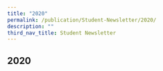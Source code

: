 ```yaml
---
title: "2020"
permalink: /publication/Student-Newsletter/2020/
description: ""
third_nav_title: Student Newsletter
---
```

## 2020